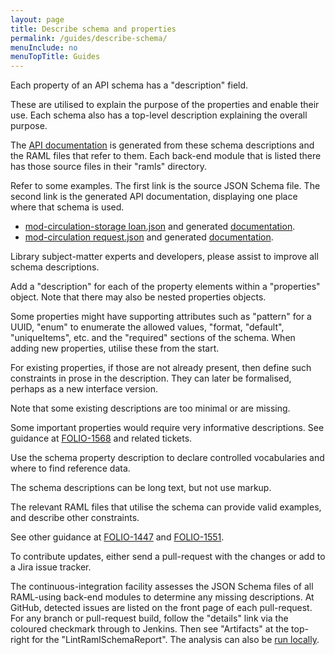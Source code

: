 ```yaml
---
layout: page
title: Describe schema and properties
permalink: /guides/describe-schema/
menuInclude: no
menuTopTitle: Guides
---
```


Each property of an API schema has a "description" field.

These are utilised to explain the purpose of the properties and enable their use.
Each schema also has a top-level description explaining the overall purpose.

The [API documentation](/reference/api/) is generated from these schema descriptions and the RAML files that refer to them.
Each back-end module that is listed there has those source files in their "ramls" directory.

Refer to some examples.
The first link is the source JSON Schema file.
The second link is the generated API documentation, displaying one place where that schema is used.
* [mod-circulation-storage loan.json](https://github.com/folio-org/mod-circulation-storage/blob/master/ramls/loan.json)
and generated [documentation](https://s3.amazonaws.com/foliodocs/api/mod-circulation-storage/p/loan-storage.html#loan_storage_loans__loanid__get).
* [mod-circulation request.json](https://github.com/folio-org/mod-circulation/blob/master/ramls/request.json)
and generated [documentation](https://s3.amazonaws.com/foliodocs/api/mod-circulation/p/circulation.html#circulation_requests__requestid__get).

Library subject-matter experts and developers, please assist to improve all schema descriptions.

Add a "description" for each of the property elements within a "properties" object. Note that there may also be nested properties objects.

Some properties might have supporting attributes such as "pattern" for a UUID, "enum" to enumerate the allowed values, "format, "default", "uniqueItems", etc. and the "required" sections of the schema.
When adding new properties, utilise these from the start.

For existing properties, if those are not already present, then define such constraints in prose in the description. They can later be formalised, perhaps as a new interface version.

Note that some existing descriptions are too minimal or are missing.

Some important properties would require very informative descriptions.
See guidance at [FOLIO-1568](https://issues.folio.org/browse/FOLIO-1568) and related tickets.

Use the schema property description to declare controlled vocabularies and where to find reference data.

The schema descriptions can be long text, but not use markup.

The relevant RAML files that utilise the schema can provide valid examples, and describe other constraints.

See other guidance at [FOLIO-1447](https://issues.folio.org/browse/FOLIO-1447)
and [FOLIO-1551](https://issues.folio.org/browse/FOLIO-1551).

To contribute updates, either send a pull-request with the changes or add to a Jira issue tracker.

The continuous-integration facility assesses the JSON Schema files of all RAML-using back-end modules to determine any missing descriptions.
At GitHub, detected issues are listed on the front page of each pull-request.
For any branch or pull-request build, follow the "details" link via the coloured checkmark through to Jenkins.
Then see "Artifacts" at the top-right for the "LintRamlSchemaReport".
The analysis can also be [run locally](/guides/raml-cop/).
